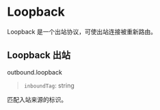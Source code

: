 # Loopback

Loopback 是一个出站协议，可使出站连接被重新路由。

## Loopback 出站

outbound.loopback

> `inboundTag`: string

匹配入站来源的标识。
